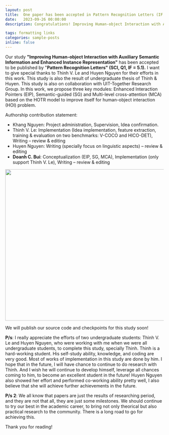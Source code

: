 ```yaml
---
layout: post
title:  One paper has been accepted in Pattern Recognition Letters (IF = 5.1)
date:   2023-09-26 00:00:00
description: Congratulations! Improving Human-object Interaction with Auxiliary Semantic Information and Enhanced Instance Representation has been accepted by Pattern Recognition Letters (IF = 5.1)

tags: formatting links
categories: sample-posts
inline: false
---
```


Our study **"Improving Human-object Interaction with Auxiliary Semantic Information and Enhanced Instance Representation"** has been accepted to be published by "**Pattern Recognition Letters" (SCI, Q1, IF = 5.1).**
I want to give special thanks to Thinh V. Le and Huyen Nguyen for their efforts in this work. This study is also the result of undergraduate thesis of Thinh & Huyen. This study is also on collaboration with UIT-Together Research Group.
In this work, we propose three key modules: Enhanced Interaction Pointers (EIP), Semantic-guided (SG) and Multi-level cross-attention (MCA) based on the HOTR model to improve itself for human-object interaction (HOI) problem.

Authorship contribution statement:
- Khang Nguyen: Project administration, Supervision, Idea confirmation.
- Thinh V. Le: Implementation (Idea implementation, feature extraction, training & evaluation on two benchmarks: V-COCO and HICO-DET), Writing – review & editing
- Huyen Nguyen: Writing (specially focus on linguistic aspects) – review & editing
- **Doanh C. Bui**: Conceptualization (EIP, SG, MCA), Implementation (only support Thinh V. Le), Writing – review & editing

<img src="https://i.imgur.com/mq4dFRu.png" data-canonical-src="https://i.imgur.com/mq4dFRu.png" width="750" height="480" />

We will publish our source code and checkpoints for this study soon!

**P/s**: I really appreciate the efforts of two undergraduate students: Thinh V. Le and Huyen Nguyen, who were working with me when we were all undergraduate students, to complete this study, specially Thinh. Thinh is a hard-working student. His self-study ability, knowledge, and coding are very good. Most of works of implementation in this study are done by him. I hope that in the future, I will have chance to continue to do research with Thinh. And I wish he will continue to develop himself, leverage all chances coming to him, to become an excellent student in the future! Huyen Nguyen also showed her effort and performed co-working ability pretty well, I also believe that she will achieve further achievements in the future.

**P/s 2**: We all know that papers are just the results of researching period, and they are not that all, they are just some milestones. We should continue to try our best in the academic career, to bring not only theorical but also practical research to the community. There is a long road to go for achieving this.

Thank you for reading!

